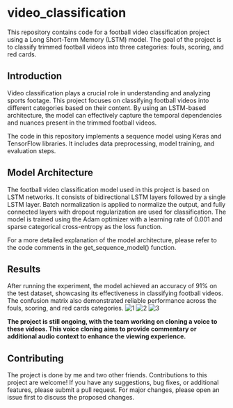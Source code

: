 # video_classification
This repository contains code for a football video classification project using a Long Short-Term Memory (LSTM) model. The goal of the project is to classify trimmed football videos into three categories: fouls, scoring, and red cards.

## Introduction
Video classification plays a crucial role in understanding and analyzing sports footage. This project focuses on classifying football videos into different categories based on their content. By using an LSTM-based architecture, the model can effectively capture the temporal dependencies and nuances present in the trimmed football videos.

The code in this repository implements a sequence model using Keras and TensorFlow libraries. It includes data preprocessing, model training, and evaluation steps.

## Model Architecture
The football video classification model used in this project is based on LSTM networks. It consists of bidirectional LSTM layers followed by a single LSTM layer. Batch normalization is applied to normalize the output, and fully connected layers with dropout regularization are used for classification. The model is trained using the Adam optimizer with a learning rate of 0.001 and sparse categorical cross-entropy as the loss function.

For a more detailed explanation of the model architecture, please refer to the code comments in the get_sequence_model() function.

## Results
After running the experiment, the model achieved an accuracy of 91% on the test dataset, showcasing its effectiveness in classifying football videos. The confusion matrix also demonstrated reliable performance across the fouls, scoring, and red cards categories.
![1](https://github.com/meeno15/video_classification/assets/57276152/3e6eaa99-37be-4d4a-b326-c321ccad39e6)
![2](https://github.com/meeno15/video_classification/assets/57276152/f347236a-7919-4472-a178-d9bb1cfb43ec)
![3](https://github.com/meeno15/video_classification/assets/57276152/1503264f-d485-42d5-9181-d95d7857d6d8)


**The project is still ongoing, with the team working on cloning a voice to these videos. This voice cloning aims to provide commentary or additional audio context to enhance the viewing experience.**

## Contributing
The project is done by me and two other friends. Contributions to this project are welcome! If you have any suggestions, bug fixes, or additional features, please submit a pull request. For major changes, please open an issue first to discuss the proposed changes.




